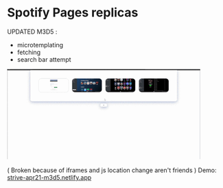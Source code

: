 # Spotify Pages replicas 
UPDATED M3D5 : 
- microtemplating
- fetching 
- search bar attempt

![](docs/preview.gif)

( Broken because of iframes and js location change aren't friends )
Demo:  [strive-apr21-m3d5.netlify.app](https://strive-apr21-m3d5.netlify.app)

